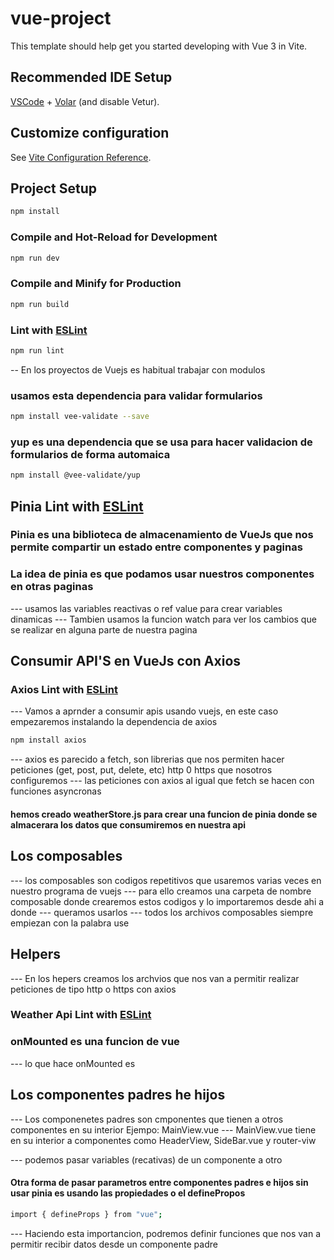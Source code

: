 # vue-project

This template should help get you started developing with Vue 3 in Vite.

## Recommended IDE Setup

[VSCode](https://code.visualstudio.com/) + [Volar](https://marketplace.visualstudio.com/items?itemName=Vue.volar) (and disable Vetur).

## Customize configuration

See [Vite Configuration Reference](https://vite.dev/config/).

## Project Setup

```sh
npm install
```

### Compile and Hot-Reload for Development

```sh
npm run dev
```

### Compile and Minify for Production

```sh
npm run build
```

### Lint with [ESLint](https://eslint.org/)

```sh
npm run lint
```

-- En los proyectos de Vuejs es habitual trabajar con modulos

### usamos esta dependencia para validar formularios

```sh
npm install vee-validate --save
```

### yup es una dependencia que se usa para hacer validacion de formularios de forma automaica

```sh
npm install @vee-validate/yup
```

## Pinia Lint with [ESLint](https://pinia.vuejs.org/)

### Pinia es una biblioteca de almacenamiento de VueJs que nos permite compartir un estado entre componentes y paginas

### La idea de pinia es que podamos usar nuestros componentes en otras paginas

--- usamos las variables reactivas o ref value para crear variables dinamicas
--- Tambien usamos la funcion watch para ver los cambios que se realizar en alguna parte de nuestra pagina

## Consumir API'S en VueJs con Axios

### Axios Lint with [ESLint](https://axios-http.com/es/)

--- Vamos a aprnder a consumir apis usando vuejs, en este caso empezaremos instalando la dependencia de axios

```sh
npm install axios
```

--- axios es parecido a fetch, son librerias que nos permiten hacer peticiones (get, post, put, delete, etc) http 0 https que nosotros configuremos
--- las peticiones con axios al igual que fetch se hacen con funciones asyncronas

#### hemos creado weatherStore.js para crear una funcion de pinia donde se almacerara los datos que consumiremos en nuestra api

## Los composables

--- los composables son codigos repetitivos que usaremos varias veces en nuestro programa de vuejs
--- para ello creamos una carpeta de nombre composable donde crearemos estos codigos y lo importaremos desde ahi a donde
--- queramos usarlos
--- todos los archivos composables siempre empiezan con la palabra use

## Helpers

--- En los hepers creamos los archvios que nos van a permitir realizar peticiones de tipo http o https con axios

### Weather Api Lint with [ESLint](https://open-meteo.com/en/docs/)

### onMounted es una funcion de vue

--- lo que hace onMounted es

## Los componentes padres he hijos

--- Los componenetes padres son cmponentes que tienen a otros componentes en su interior Ejempo: MainView.vue
--- MainView.vue tiene en su interior a componentes como HeaderView, SideBar.vue y router-viw

--- podemos pasar variables (recativas) de un componente a otro

#### Otra forma de pasar parametros entre componentes padres e hijos sin usar pinia es usando las propiedades o el definePropos

```sh
import { defineProps } from "vue";
```

--- Haciendo esta importancion, podremos definir funciones que nos van a permitir recibir datos desde un componente padre

